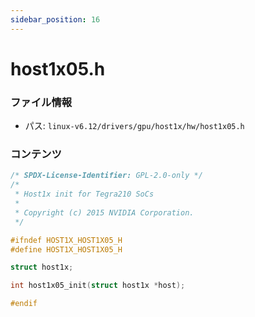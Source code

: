 ```yaml
---
sidebar_position: 16
---
```

# host1x05.h

### ファイル情報

- パス: `linux-v6.12/drivers/gpu/host1x/hw/host1x05.h`

### コンテンツ

```h
/* SPDX-License-Identifier: GPL-2.0-only */
/*
 * Host1x init for Tegra210 SoCs
 *
 * Copyright (c) 2015 NVIDIA Corporation.
 */

#ifndef HOST1X_HOST1X05_H
#define HOST1X_HOST1X05_H

struct host1x;

int host1x05_init(struct host1x *host);

#endif

```
